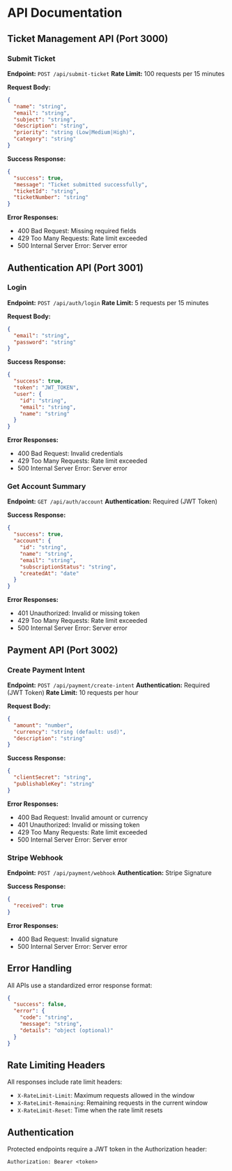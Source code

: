 # API Documentation

## Ticket Management API (Port 3000)

### Submit Ticket
**Endpoint:** `POST /api/submit-ticket`
**Rate Limit:** 100 requests per 15 minutes

**Request Body:**
```json
{
  "name": "string",
  "email": "string",
  "subject": "string",
  "description": "string",
  "priority": "string (Low|Medium|High)",
  "category": "string"
}
```

**Success Response:**
```json
{
  "success": true,
  "message": "Ticket submitted successfully",
  "ticketId": "string",
  "ticketNumber": "string"
}
```

**Error Responses:**
- 400 Bad Request: Missing required fields
- 429 Too Many Requests: Rate limit exceeded
- 500 Internal Server Error: Server error

## Authentication API (Port 3001)

### Login
**Endpoint:** `POST /api/auth/login`
**Rate Limit:** 5 requests per 15 minutes

**Request Body:**
```json
{
  "email": "string",
  "password": "string"
}
```

**Success Response:**
```json
{
  "success": true,
  "token": "JWT_TOKEN",
  "user": {
    "id": "string",
    "email": "string",
    "name": "string"
  }
}
```

**Error Responses:**
- 400 Bad Request: Invalid credentials
- 429 Too Many Requests: Rate limit exceeded
- 500 Internal Server Error: Server error

### Get Account Summary
**Endpoint:** `GET /api/auth/account`
**Authentication:** Required (JWT Token)

**Success Response:**
```json
{
  "success": true,
  "account": {
    "id": "string",
    "name": "string",
    "email": "string",
    "subscriptionStatus": "string",
    "createdAt": "date"
  }
}
```

**Error Responses:**
- 401 Unauthorized: Invalid or missing token
- 429 Too Many Requests: Rate limit exceeded
- 500 Internal Server Error: Server error

## Payment API (Port 3002)

### Create Payment Intent
**Endpoint:** `POST /api/payment/create-intent`
**Authentication:** Required (JWT Token)
**Rate Limit:** 10 requests per hour

**Request Body:**
```json
{
  "amount": "number",
  "currency": "string (default: usd)",
  "description": "string"
}
```

**Success Response:**
```json
{
  "clientSecret": "string",
  "publishableKey": "string"
}
```

**Error Responses:**
- 400 Bad Request: Invalid amount or currency
- 401 Unauthorized: Invalid or missing token
- 429 Too Many Requests: Rate limit exceeded
- 500 Internal Server Error: Server error

### Stripe Webhook
**Endpoint:** `POST /api/payment/webhook`
**Authentication:** Stripe Signature

**Success Response:**
```json
{
  "received": true
}
```

**Error Responses:**
- 400 Bad Request: Invalid signature
- 500 Internal Server Error: Server error

## Error Handling

All APIs use a standardized error response format:

```json
{
  "success": false,
  "error": {
    "code": "string",
    "message": "string",
    "details": "object (optional)"
  }
}
```

## Rate Limiting Headers

All responses include rate limit headers:
- `X-RateLimit-Limit`: Maximum requests allowed in the window
- `X-RateLimit-Remaining`: Remaining requests in the current window
- `X-RateLimit-Reset`: Time when the rate limit resets

## Authentication

Protected endpoints require a JWT token in the Authorization header:
```
Authorization: Bearer <token>
``` 